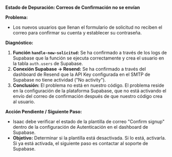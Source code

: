 **Estado de Depuración: Correos de Confirmación no se envían**

**Problema:**
- Los nuevos usuarios que llenan el formulario de solicitud no reciben el correo para confirmar su cuenta y establecer su contraseña.

**Diagnóstico:**
1.  **Función `handle-new-solicitud`:** Se ha confirmado a través de los logs de Supabase que la función se ejecuta correctamente y crea el usuario en la tabla `auth.users` de Supabase.
2.  **Conexión Supabase -> Resend:** Se ha confirmado a través del dashboard de Resend que la API Key configurada en el SMTP de Supabase no tiene actividad ("No activity").
3.  **Conclusión:** El problema no está en nuestro código. El problema reside en la configuración de la plataforma Supabase, que no está activando el envío del correo de confirmación después de que nuestro código crea al usuario.

**Acción Pendiente / Siguiente Paso:**
- Isaac debe verificar el estado de la plantilla de correo "Confirm signup" dentro de la configuración de Autenticación en el dashboard de Supabase.
- **Objetivo:** Determinar si la plantilla está desactivada. Si lo está, activarla. Si ya está activada, el siguiente paso es contactar al soporte de Supabase.